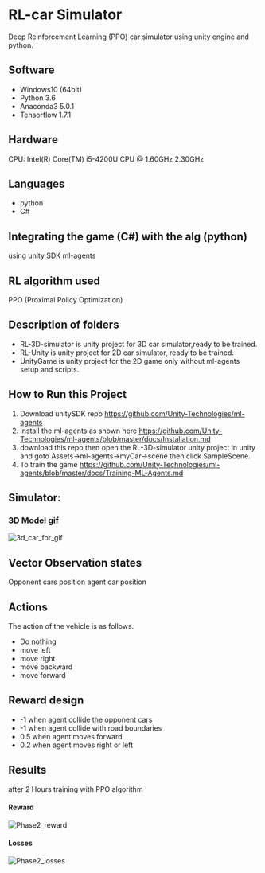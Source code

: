 # RL-car Simulator

Deep Reinforcement Learning (PPO) car simulator using unity engine and python.


## Software

* Windows10 (64bit)
* Python 3.6
* Anaconda3 5.0.1
* Tensorflow 1.7.1

## Hardware

CPU: Intel(R) Core(TM) i5-4200U CPU @ 1.60GHz 2.30GHz

## Languages
* python
* C#

## Integrating the game (C#) with the alg (python)

using unity SDK ml-agents

## RL algorithm used

PPO (Proximal Policy Optimization)

## Description of folders

* RL-3D-simulator is unity project for 3D car simulator,ready to be trained.
* RL-Unity is unity project for 2D car simulator, ready to be trained.
* UnityGame is unity project for the 2D game only without ml-agents setup and scripts.

## How to Run this Project
 
 1. Download unitySDK repo https://github.com/Unity-Technologies/ml-agents
 2. Install the ml-agents as shown here https://github.com/Unity-Technologies/ml-agents/blob/master/docs/Installation.md
 3. download this repo,then open the RL-3D-simulator unity project in unity and goto Assets->ml-agents->myCar->scene then click SampleScene.
 4. To train the game https://github.com/Unity-Technologies/ml-agents/blob/master/docs/Training-ML-Agents.md
 
 ## Simulator:
 
 ### 3D Model gif
 
 ![3d_car_for_gif](https://user-images.githubusercontent.com/33907411/62006491-6232d580-b141-11e9-887d-82ef414bc7e6.gif)


## Vector Observation states

Opponent cars position
agent car position

## Actions

The action of the vehicle is as follows.

* Do nothing
* move left
* move right
* move backward
* move forward

## Reward design 
* -1 when agent collide the opponent cars
* -1 when agent collide with road boundaries
* 0.5 when agent moves forward
* 0.2 when agent moves right or left 

## Results 

after 2 Hours training with PPO algorithm

#### Reward

![Phase2_reward](https://user-images.githubusercontent.com/33907411/62006624-62cc6b80-b143-11e9-8e67-68c2eecc7a2f.JPG)


#### Losses

![Phase2_losses](https://user-images.githubusercontent.com/33907411/62006638-94453700-b143-11e9-872e-58c6c91e916c.JPG)


 


